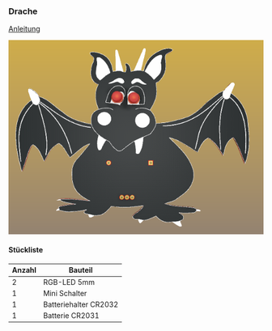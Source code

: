 ### Drache

[Anleitung](https://github.com/frankyhub/Loetkurs/blob/master/L6-Drache/Drache%20Platine%20best%C3%BCcken.pdf)



![image](https://github.com/frankyhub/Loetkurs/blob/master/L6-Drache/Drache.png)



#### Stückliste                                            

|Anzahl| Bauteil                           |
|------|-----------------------------------|
|    2 | RGB-LED 5mm                       | 
|    1 | Mini Schalter    	 	             | 
|    1 | Batteriehalter CR2032        	   |
|    1 | Batterie CR2031                   |



